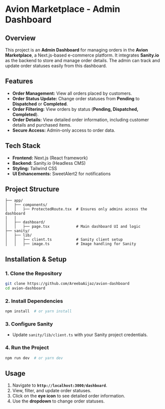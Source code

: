 # Avion Marketplace - Admin Dashboard

## Overview
This project is an **Admin Dashboard** for managing orders in the **Avion Marketplace**, a Next.js-based e-commerce platform. It integrates **Sanity.io** as the backend to store and manage order details. The admin can track and update order statuses easily from this dashboard.

## Features
- **Order Management:** View all orders placed by customers.
- **Order Status Update:** Change order statuses from **Pending** to **Dispatched** or **Completed**.
- **Order Filtering:** View orders by status (**Pending, Dispatched, Completed**).
- **Order Details:** View detailed order information, including customer details and purchased items.
- **Secure Access:** Admin-only access to order data.

## Tech Stack
- **Frontend:** Next.js (React framework)
- **Backend:** Sanity.io (Headless CMS)
- **Styling:** Tailwind CSS
- **UI Enhancements:** SweetAlert2 for notifications

## Project Structure
```
├── app/
│   ├── components/
│   │   ├── ProtectedRoute.tsx  # Ensures only admins access the dashboard
|   |
│   ├── dashboard/
│   │   ├── page.tsx            # Main dashboard UI and logic
├── sanity/
│   ├── lib/
│   │   ├── client.ts           # Sanity client setup
│   │   ├── image.ts            # Image handling for Sanity
```

## Installation & Setup
### 1. Clone the Repository
```bash
git clone https://github.com/AreebaAijaz/avion-dashboard
cd avion-dashboard
```

### 2. Install Dependencies
```bash
npm install  # or yarn install
```

### 3. Configure Sanity
- Update `sanity/lib/client.ts` with your Sanity project credentials.

### 4. Run the Project
```bash
npm run dev  # or yarn dev
```

## Usage
1. Navigate to **`http://localhost:3000/dashboard`**.
2. View, filter, and update order statuses.
3. Click on the **eye icon** to see detailed order information.
4. Use the **dropdown** to change order statuses.




